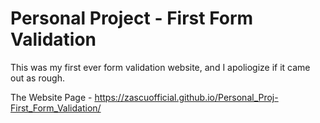 # Personal Project - First Form Validation

This was my first ever form validation website, and I apoliogize if it came out as rough.

The Website Page - https://zascuofficial.github.io/Personal_Proj-First_Form_Validation/
